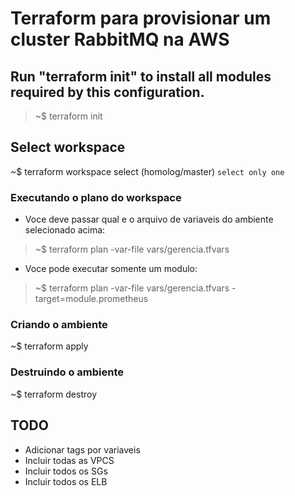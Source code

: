 # Terraform para provisionar um cluster RabbitMQ na AWS


## Run "terraform init" to install all modules required by this configuration.

> ~$ terraform init

## Select workspace
~$ terraform workspace select (homolog/master) `select only one` 

### Executando o plano do workspace

- Voce deve passar qual e o arquivo de variaveis do ambiente selecionado acima:

> ~$ terraform plan -var-file vars/gerencia.tfvars

- Voce pode executar somente um modulo:

> ~$ terraform plan -var-file vars/gerencia.tfvars -target=module.prometheus

### Criando o ambiente

~$ terraform apply

### Destruindo o ambiente

~$ terraform destroy


## TODO
- Adicionar tags por variaveis
- Incluir todas as VPCS
- Incluir todos os SGs
- Incluir todos os ELB

